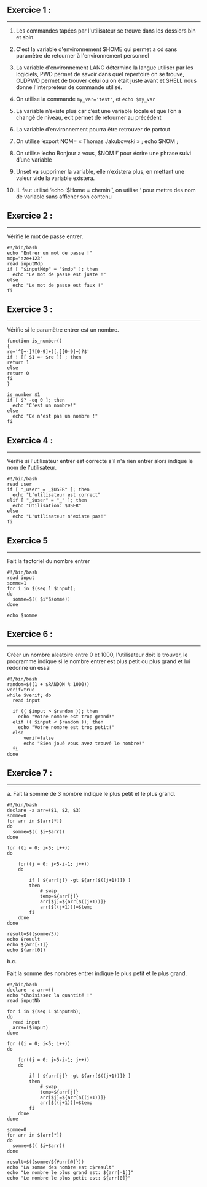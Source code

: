 ## Exercice 1 :
---

1.	Les commandes tapées par l'utilisateur se trouve dans les dossiers bin et sbin.

2.	C'est la variable d'environnement $HOME qui permet a cd sans paramètre de retourner à l'environnement personnel

3.	La variable d'environnement LANG détermine la langue utiliser par les logiciels, PWD permet de savoir dans quel repertoire on se trouve, OLDPWD permet de trouver celui ou on était juste avant et SHELL nous donne l'interpreteur de commande utilisé.

4. On utilise la commande ```my_var='test'```, et ```echo $my_var```

5.	La variable n’existe plus car c’est une variable locale et que l’on a changé de niveau, exit permet de retourner au précédent 

6.	 La variable d’environnement pourra être retrouver de partout

7.	On utilise ‘export NOM= « Thomas Jakubowski » ; echo $NOM ;
8.	On utilise ‘echo Bonjour a vous, $NOM !’ pour écrire une phrase suivi d’une variable
9.	Unset va supprimer la variable, elle n’existera plus, en mettant une valeur vide la variable existera.
10.	IL faut utilisé ‘echo ‘$Home = chemin’’, on utilise ‘ pour mettre des nom de variable sans afficher son contenu


## Exercice 2 :
---
Vérifie le mot de passe entrer.

```
#!/bin/bash
echo "Entrer un mot de passe !"
mdp="aze+123"
read inputMdp
if [ "$inputMdp" = "$mdp" ]; then
  echo "Le mot de passe est juste !"
else
  echo "Le mot de passe est faux !"
fi
```

## Exercice 3 :
---
Vérifie si le paramètre entrer est un nombre.

```#!/bin/bash
function is_number()
{
re='^[+-]?[0-9]+([.][0-9]+)?$'
if ! [[ $1 =~ $re ]] ; then
return 1
else
return 0
fi
}

is_number $1
if [ $? -eq 0 ]; then
  echo "C'est un nombre!"
else 
  echo "Ce n'est pas un nombre !"
fi
```

## Exercice 4 :
---
Vérifie si l'utilisateur entrer est correcte s'il n'a rien entrer alors indique le nom de l'utilisateur.

```
#!/bin/bash
read user
if [ "_user" = _$USER" ]; then
  echo "L'utilisateur est correct"
elif [ "_$user" = "_" ]; then
  echo "Utilisation: $USER"
else
  echo "L'utilisateur n'existe pas!"
fi
```

## Exercice 5
---
Fait la factoriel du nombre entrer

```
#!/bin/bash
read input
somme=1
for i in $(seq 1 $input);
do
  somme=$(( $i*$somme))
done

echo $somme
```

## Exercice 6 :
---
Créer un nombre aleatoire entre 0 et 1000, l'utilisateur doit le trouver, le programme indique si le nombre entrer est plus petit ou plus grand et lui redonne un essai

```
#!/bin/bash
random=$((1 + $RANDOM % 1000))
verif=true
while $verif; do
  read input
  
  if (( $input > $random )); then
    echo "Votre nombre est trop grand!"
  elif (( $input < $random )); then
    echo "Votre nombre est trop petit!"
  else
      verif=false
      echo "Bien joué vous avez trouvé le nombre!"
  fi
done
```

## Exercice 7 :
---

a.
Fait la somme de 3 nombre indique le plus petit et le plus grand.

```
#!/bin/bash
declare -a arr=($1, $2, $3)
somme=0
for arr in ${arr[*]}
do  
  somme=$(( $i+$arr))
done

for ((i = 0; i<5; i++))
do

    for((j = 0; j<5-i-1; j++))
    do

        if [ ${arr[j]} -gt ${arr[$((j+1))]} ]
        then
            # swap
            temp=${arr[j]}
            arr[$j]=${arr[$((j+1))]}
            arr[$((j+1))]=$temp
        fi
    done
done

result=$((somme/3))
echo $result
echo ${arr[-1]}
echo ${arr[0]}
```

b.c.

Fait la somme des nombres entrer indique le plus petit et le plus grand.

```
#!/bin/bash
declare -a arr=()
echo "Choisissez la quantité !"
read inputNb

for i in $(seq 1 $inputNb);
do
  read input
  arr+=($input)
done

for ((i = 0; i<5; i++))
do

    for((j = 0; j<5-i-1; j++))
    do

        if [ ${arr[j]} -gt ${arr[$((j+1))]} ]
        then
            # swap
            temp=${arr[j]}
            arr[$j]=${arr[$((j+1))]}
            arr[$((j+1))]=$temp
        fi
    done
done

somme=0
for arr in ${arr[*]}
do  
  somme=$(( $i+$arr))
done

result=$((somme/${#arr[@]}))
echo "La somme des nombre est :$result"
echo "Le nombre le plus grand est: ${arr[-1]}"
echo "Le nombre le plus petit est: ${arr[0]}"
```
